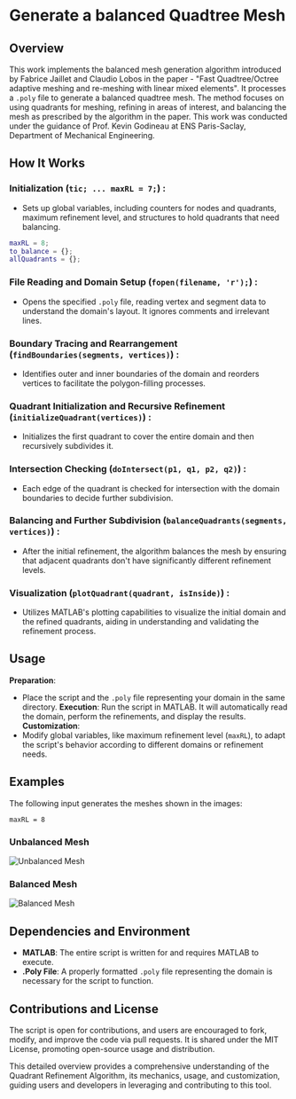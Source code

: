 # Generate a balanced Quadtree Mesh

## Overview

This work implements the balanced mesh generation algorithm introduced by Fabrice Jaillet and Claudio Lobos in the paper - "Fast Quadtree/Octree adaptive meshing and re-meshing with linear mixed elements". It processes a `.poly` file to generate a balanced quadtree mesh. The method focuses on using quadrants for meshing, refining in areas of interest, and balancing the mesh as prescribed by the algorithm in the paper. This work was conducted under the guidance of Prof. Kevin Godineau at ENS Paris-Saclay, Department of Mechanical Engineering.

## How It Works

 ### Initialization (`tic; ... maxRL = 7;`) :
- Sets up global variables, including counters for nodes and quadrants, maximum refinement level, and structures to hold quadrants that need balancing.
```matlab
maxRL = 8;
to_balance = {};
allQuadrants = {};
```
 ### File Reading and Domain Setup (`fopen(filename, 'r');`) :
-  Opens the specified `.poly` file, reading vertex and segment data to understand the domain's layout. It ignores comments and irrelevant lines.  
 ### Boundary Tracing and Rearrangement (`findBoundaries(segments, vertices)`) :
- Identifies outer and inner boundaries of the domain and reorders vertices to facilitate the polygon-filling processes.  
 ### Quadrant Initialization and Recursive Refinement (`initializeQuadrant(vertices)`) :
- Initializes the first quadrant to cover the entire domain and then recursively subdivides it.  
 ### Intersection Checking (`doIntersect(p1, q1, p2, q2)`) :
- Each edge of the quadrant is checked for intersection with the domain boundaries to decide further subdivision.  
 ### Balancing and Further Subdivision (`balanceQuadrants(segments, vertices)`) :
- After the initial refinement, the algorithm balances the mesh by ensuring that adjacent quadrants don't have significantly different refinement levels.  
 ### Visualization (`plotQuadrant(quadrant, isInside)`) :
- Utilizes MATLAB's plotting capabilities to visualize the initial domain and the refined quadrants, aiding in understanding and validating the refinement process.  

## Usage

 **Preparation**:
- Place the script and the `.poly` file representing your domain in the same directory.
 **Execution**:
 Run the script in MATLAB. It will automatically read the domain, perform the refinements, and display the results.
 **Customization**:
- Modify global variables, like maximum refinement level (`maxRL`), to adapt the script's behavior according to different domains or refinement needs.

## Examples

The following input generates the meshes shown in the images:

`maxRL = 8`

### Unbalanced Mesh 
![Unbalanced Mesh](/path/to/Screenshot_2024-01-02_185044.png)

### Balanced Mesh
![Balanced Mesh](/path/to/Screenshot_2024-01-02_185309.png)


## Dependencies and Environment

- **MATLAB**: The entire script is written for and requires MATLAB to execute.
- **.Poly File**: A properly formatted `.poly` file representing the domain is necessary for the script to function.

## Contributions and License

The script is open for contributions, and users are encouraged to fork, modify, and improve the code via pull requests. It is shared under the MIT License, promoting open-source usage and distribution.

This detailed overview provides a comprehensive understanding of the Quadrant Refinement Algorithm, its mechanics, usage, and customization, guiding users and developers in leveraging and contributing to this tool.
